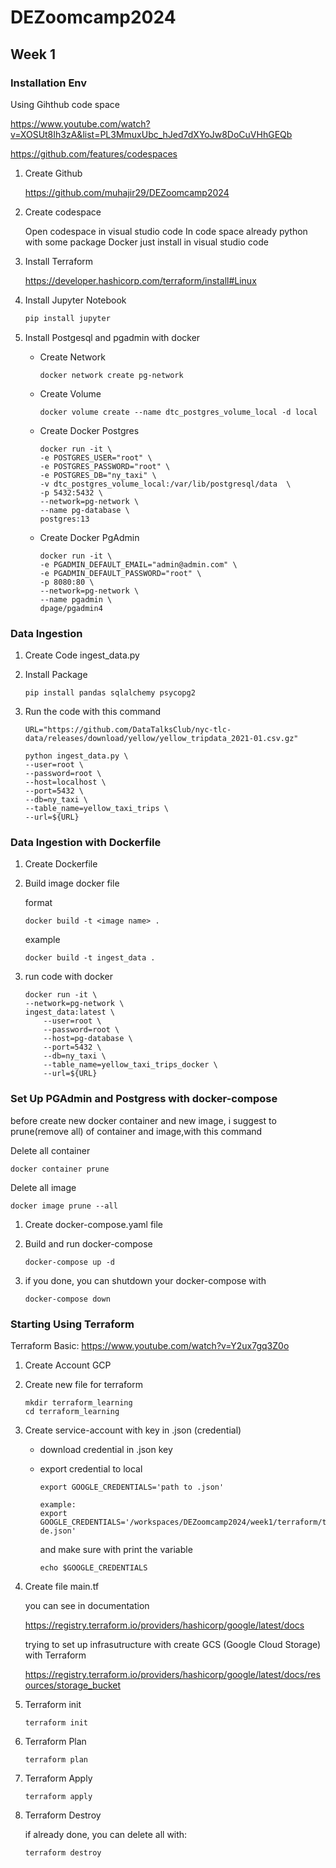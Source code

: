# DEZoomcamp2024

## Week 1

### Installation Env

Using Gihthub code space

<https://www.youtube.com/watch?v=XOSUt8Ih3zA&list=PL3MmuxUbc_hJed7dXYoJw8DoCuVHhGEQb>

<https://github.com/features/codespaces>

1. Create Github

    <https://github.com/muhajir29/DEZoomcamp2024>

2. Create codespace

    Open codespace in visual studio code
In code space already python with some package
Docker just install in visual studio code

3. Install Terraform

    <https://developer.hashicorp.com/terraform/install#Linux>

4. Install Jupyter Notebook

    ```python
    pip install jupyter
    ```

5. Install Postgesql and pgadmin with docker
    - Create Network

        ```docker
        docker network create pg-network
        ```

    - Create Volume

        ```docker
        docker volume create --name dtc_postgres_volume_local -d local
        ```

    - Create Docker Postgres

        ```docker
        docker run -it \
        -e POSTGRES_USER="root" \
        -e POSTGRES_PASSWORD="root" \
        -e POSTGRES_DB="ny_taxi" \
        -v dtc_postgres_volume_local:/var/lib/postgresql/data  \
        -p 5432:5432 \
        --network=pg-network \
        --name pg-database \
        postgres:13
        ```

    - Create Docker PgAdmin

        ```docker
        docker run -it \
        -e PGADMIN_DEFAULT_EMAIL="admin@admin.com" \
        -e PGADMIN_DEFAULT_PASSWORD="root" \
        -p 8080:80 \
        --network=pg-network \
        --name pgadmin \
        dpage/pgadmin4
        ```

### Data Ingestion

1. Create Code ingest_data.py
2. Install Package

    ```console
    pip install pandas sqlalchemy psycopg2
    ```

3. Run the code with this command

    ```console
    URL="https://github.com/DataTalksClub/nyc-tlc-data/releases/download/yellow/yellow_tripdata_2021-01.csv.gz"
    
    python ingest_data.py \
    --user=root \
    --password=root \
    --host=localhost \
    --port=5432 \
    --db=ny_taxi \
    --table_name=yellow_taxi_trips \
    --url=${URL}
    ```

### Data Ingestion with Dockerfile

1. Create Dockerfile

2. Build image docker file

    format

    ```docker
    docker build -t <image name> .
    ```

    example

    ```docker
    docker build -t ingest_data .
    ```

3. run code with docker 

    ```docker
    docker run -it \
    --network=pg-network \
    ingest_data:latest \
        --user=root \
        --password=root \
        --host=pg-database \
        --port=5432 \
        --db=ny_taxi \
        --table_name=yellow_taxi_trips_docker \
        --url=${URL}
    ```

### Set Up PGAdmin and Postgress with docker-compose

before create new docker container and new image, i suggest to prune(remove all) of container and image,with this command

Delete all container

```docker
docker container prune
```

Delete all image

```docker
docker image prune --all
```

1. Create docker-compose.yaml file 
2. Build and run docker-compose

    ```docker
    docker-compose up -d 
    ```

3. if you done, you can shutdown your docker-compose with

    ```docker
    docker-compose down
    ```

### Starting Using Terraform

Terraform Basic:  <https://www.youtube.com/watch?v=Y2ux7gq3Z0o>

1. Create Account GCP

2. Create new file for terraform

    ```console
    mkdir terraform_learning
    cd terraform_learning 
    ```

3. Create service-account with key in .json (credential)

    - download credential in .json key

    - export credential to local

        ```console
        export GOOGLE_CREDENTIALS='path to .json' 
        
        example: 
        export GOOGLE_CREDENTIALS='/workspaces/DEZoomcamp2024/week1/terraform/training-de.json'
        ```

        and make sure with print the variable

        ```console
        echo $GOOGLE_CREDENTIALS
        ```

4. Create file main.tf

    you can see in documentation

    <https://registry.terraform.io/providers/hashicorp/google/latest/docs>

    trying to set up infrasutructure with create GCS (Google Cloud Storage) with Terraform

    <https://registry.terraform.io/providers/hashicorp/google/latest/docs/resources/storage_bucket>

5. Terraform init

    ```console
    terraform init
    ```

6. Terraform Plan

    ```console
    terraform plan
    ```

7. Terraform Apply

    ```console
    terraform apply
    ```

8. Terraform Destroy

    if already done, you can delete all with:

    ```console
    terraform destroy
    ```
